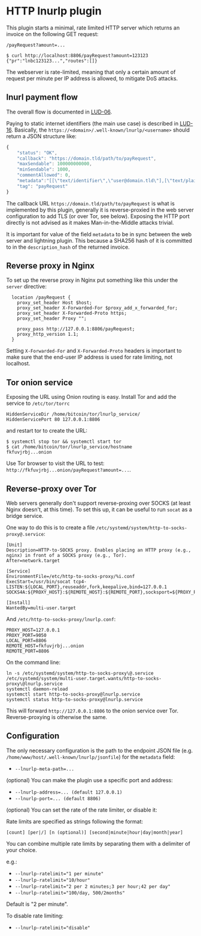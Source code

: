 # HTTP lnurlp plugin

This plugin starts a minimal, rate limited HTTP server which returns an invoice on the following GET request:

`/payRequest?amount=...`

```
$ curl http://localhost:8806/payRequest?amount=123123
{"pr":"lnbc123123...","routes":[]}
```

The webserver is rate-limited, meaning that only a certain amount of request per minute per IP address is allowed, to mitigate DoS attacks.

## lnurl payment flow

The overall flow is documented in [LUD-06](https://github.com/fiatjaf/lnurl-rfc/blob/luds/06.md).

Paying to static internet identifiers (the main use case) is described in [LUD-16](https://github.com/fiatjaf/lnurl-rfc/blob/luds/16.md). Basically, the `https://<domain>/.well-known/lnurlp/<username>` should return a JSON structure like:

```javascript
{
    "status": "OK",
    "callback": "https://domain.tld/path/to/payRequest",
    "maxSendable": 100000000000,
    "minSendable": 1000,
    "commentAllowed": 0,
    "metadata":"[[\"text/identifier\",\"user@domain.tld\"],[\"text/plain\",\"Donation to user@domain.tld.\"]]",
    "tag": "payRequest"
}
```

The callback URL `https://domain.tld/path/to/payRequest` is what is implemented by this plugin, generally it is reverse-proxied in the web server configuration to add TLS
(or over Tor, see below). Exposing the HTTP port directly is not advised as it makes Man-in-the-Middle attacks trivial.

It is important for value of the field `metadata` to be in sync between the web server and lightning plugin. This because a SHA256 hash of it is committed to in the `description_hash` of the returned invoice.

## Reverse proxy in Nginx

To set up the reverse proxy in Nginx put something like this under the `server` directive:

```
  location /payRequest {
    proxy_set_header Host $host;
    proxy_set_header X-Forwarded-For $proxy_add_x_forwarded_for;
    proxy_set_header X-Forwarded-Proto https;
    proxy_set_header Proxy "";

    proxy_pass http://127.0.0.1:8806/payRequest;
    proxy_http_version 1.1;
  }
```

Setting `X-Forwarded-For` and `X-Forwarded-Proto` headers is important to make sure that the end-user IP address is used for rate limiting, not localhost.

## Tor onion service

Exposing the URL using Onion routing is easy. Install Tor and add the service to `/etc/tor/torrc`

```
HiddenServiceDir /home/bitcoin/tor/lnurlp_service/
HiddenServicePort 80 127.0.0.1:8806
```

and restart tor to create the URL:

```
$ systemctl stop tor && systemctl start tor
$ cat /home/bitcoin/tor/lnurlp_service/hostname
fkfuvjrbj...onion
```

Use Tor browser to visit the URL to test: `http://fkfuvjrbj...onion/payRequest?amount=...`.

## Reverse-proxy over Tor

Web servers generally don't support reverse-proxing over SOCKS (at least Nginx doesn't, at this time). To set this up, it can be useful to run `socat` as a bridge service.

One way to do this is to create a file `/etc/systemd/system/http-to-socks-proxy@.service`:

```
[Unit]
Description=HTTP-to-SOCKS proxy. Enables placing an HTTP proxy (e.g., nginx) in front of a SOCKS proxy (e.g., Tor).
After=network.target

[Service]
EnvironmentFile=/etc/http-to-socks-proxy/%i.conf
ExecStart=/usr/bin/socat tcp4-LISTEN:${LOCAL_PORT},reuseaddr,fork,keepalive,bind=127.0.0.1 SOCKS4A:${PROXY_HOST}:${REMOTE_HOST}:${REMOTE_PORT},socksport=${PROXY_PORT}

[Install]
WantedBy=multi-user.target
```

And `/etc/http-to-socks-proxy/lnurlp.conf`:

```
PROXY_HOST=127.0.0.1
PROXY_PORT=9050
LOCAL_PORT=8806
REMOTE_HOST=fkfuvjrbj...onion
REMOTE_PORT=8806
```

On the command line:

```
ln -s /etc/systemd/system/http-to-socks-proxy\@.service /etc/systemd/system/multi-user.target.wants/http-to-socks-proxy\@lnurlp.service
systemctl daemon-reload
systemctl start http-to-socks-proxy@lnurlp.service
systemctl status http-to-socks-proxy@lnurlp.service
```

This will forward `http://127.0.0.1:8806` to the onion service over Tor. Reverse-proxying is otherwise the same.

## Configuration

The only necessary configuration is the path to the endpoint JSON file (e.g. `/home/www/host/.well-known/lnurlp/jsonfile`) for the `metadata`
field:

- `--lnurlp-meta-path=...`

(optional) You can make the plugin use a specific port and address:

- `--lnurlp-address=... (default 127.0.0.1)`
- `--lnurlp-port=... (default 8806)`

(optional) You can set the rate of the rate limiter, or disable it:

Rate limits are specified as strings following the format:
```
[count] [per|/] [n (optional)] [second|minute|hour|day|month|year]
```

You can combine multiple rate limits by separating them with a delimiter of your choice.

e.g.:

- `--lnurlp-ratelimit="1 per minute"`
- `--lnurlp-ratelimit="10/hour"`
- `--lnurlp-ratelimit="2 per 2 minutes;3 per hour;42 per day"`
- `--lnurlp-ratelimit="100/day, 500/2months"`

Default is "2 per minute".

To disable rate limiting:

- `--lnurlp-ratelimit="disable"`
